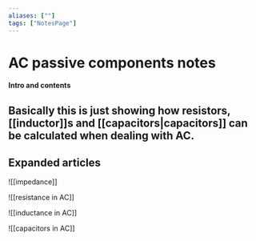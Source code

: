 ```yaml
---
aliases: [""]
tags: ["NotesPage"]
---
```


# AC passive components notes

#### Intro and contents
Basically this is just showing how resistors, [[inductor]]s and [[capacitors|capacitors]] can be calculated when dealing with AC.
- 


## Expanded articles
![[impedance]]

![[resistance in AC]]

![[inductance in AC]]

![[capacitors in AC]]